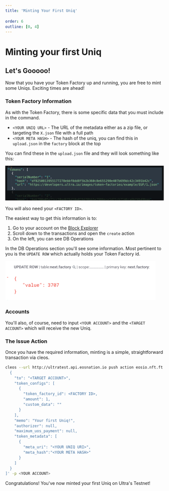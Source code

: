 ```yaml
---
title: 'Minting Your First Uniq'

order: 6
outline: [0, 4]
---
```


# Minting your first Uniq

## Let's Gooooo!

Now that you have your Token Factory up and running, you are free to mint some Uniqs. Exciting times are ahead!

### Token Factory Information

As with the Token Factory, there is some specific data that you must include in the command.

-   `<YOUR UNIQ URL>` - The URL of the metadata either as a zip file, or targeting the `X.json` file with a full path
-   `<YOUR META HASH>` - The hash of the uniq, you can find this in `upload.json` in the `factory` block at the top

You can find these in the `upload.json` file and they will look something like this:

![](/images/token-factories/tokens_data.png)

You will also need your `<FACTORY ID>`.

The easiest way to get this information is to:

1. Go to your account on the [Block Explorer](https://explorer.testnet.ultra.io)
2. Scroll down to the transactions and open the `create` action
3. On the left, you can see DB Operations

In the DB Operations section you'll see some information. Most pertinent to you is the `UPDATE ROW` which actually holds your Token Factory id.

![](/images/token-factories/db_operation.png)

### Accounts

You'll also, of course, need to input `<YOUR ACCOUNT>` and the `<TARGET ACCOUNT>` which will receive the new Uniq.

### The Issue Action

Once you have the required information, minting is a simple, straightforward transaction via cleos.

```sh
cleos --url http://ultratest.api.eosnation.io push action eosio.nft.ft issue.b '[
  {
    "to": "<TARGET ACCOUNT>",
    "token_configs": [
      {
        "token_factory_id": <FACTORY ID>,
        "amount": 1,
        "custom_data": ""
      }
    ],
    "memo": "Your first Uniq!",
    "authorizer": null,
    "maximum_uos_payment": null,
    "token_metadata": [
      {
        "meta_uri": "<YOUR UNIQ URI>",
        "meta_hash":"<YOUR META HASH>"
      }
    ]
  }
]' -p <YOUR ACCOUNT>

```

Congratulations! You've now minted your first Uniq on Ultra's Testnet!
